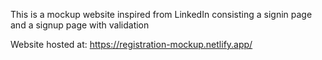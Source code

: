 This is a mockup website inspired from LinkedIn consisting a signin page and a signup page with validation

Website hosted at: https://registration-mockup.netlify.app/